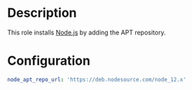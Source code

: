 # Description

This role installs [Node.js](https://nodejs.org/) by adding the APT repository.

# Configuration

```yml
node_apt_repo_url: 'https://deb.nodesource.com/node_12.x'
```
